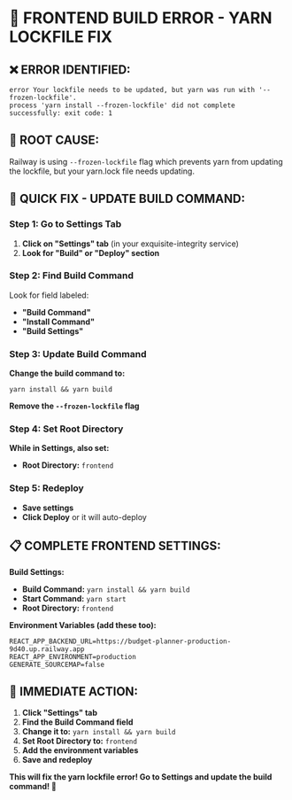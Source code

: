 🔧 FRONTEND BUILD ERROR - YARN LOCKFILE FIX
==========================================

## ❌ ERROR IDENTIFIED:
```
error Your lockfile needs to be updated, but yarn was run with '--frozen-lockfile'.
process 'yarn install --frozen-lockfile' did not complete successfully: exit code: 1
```

## 🎯 ROOT CAUSE:
Railway is using `--frozen-lockfile` flag which prevents yarn from updating the lockfile, but your yarn.lock file needs updating.

## 🚀 QUICK FIX - UPDATE BUILD COMMAND:

### Step 1: Go to Settings Tab
1. **Click on "Settings" tab** (in your exquisite-integrity service)
2. **Look for "Build" or "Deploy" section**

### Step 2: Find Build Command
Look for field labeled:
- **"Build Command"**  
- **"Install Command"**
- **"Build Settings"**

### Step 3: Update Build Command
**Change the build command to:**
```
yarn install && yarn build
```

**Remove the `--frozen-lockfile` flag**

### Step 4: Set Root Directory
**While in Settings, also set:**
- **Root Directory:** `frontend`

### Step 5: Redeploy
- **Save settings**
- **Click Deploy** or it will auto-deploy

## 📋 COMPLETE FRONTEND SETTINGS:

**Build Settings:**
- **Build Command:** `yarn install && yarn build`
- **Start Command:** `yarn start`
- **Root Directory:** `frontend`

**Environment Variables (add these too):**
```
REACT_APP_BACKEND_URL=https://budget-planner-production-9d40.up.railway.app
REACT_APP_ENVIRONMENT=production
GENERATE_SOURCEMAP=false
```

## 🎯 IMMEDIATE ACTION:

1. **Click "Settings" tab**
2. **Find the Build Command field**
3. **Change it to:** `yarn install && yarn build`
4. **Set Root Directory to:** `frontend`
5. **Add the environment variables**
6. **Save and redeploy**

**This will fix the yarn lockfile error! Go to Settings and update the build command! 🔧**